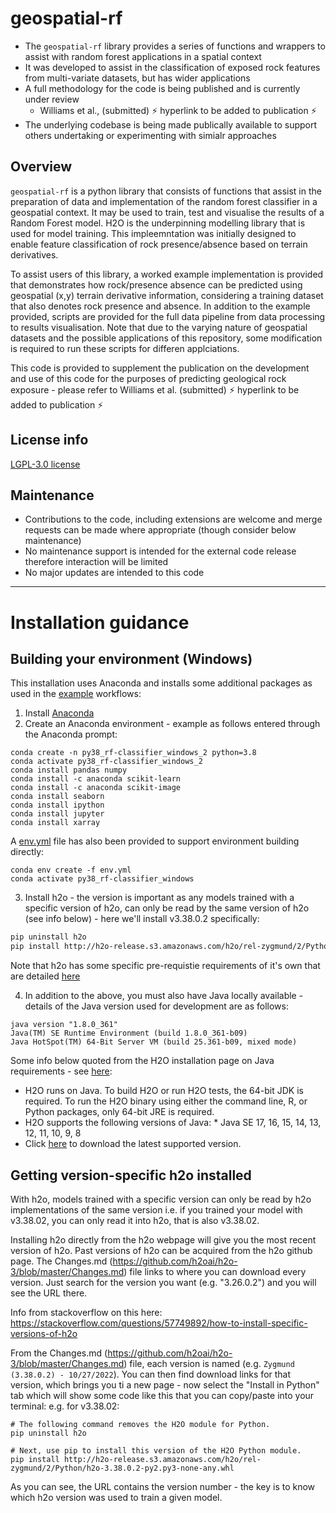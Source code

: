 # geospatial-rf

* The `geospatial-rf` library provides a series of functions and wrappers to assist with random forest applications in a spatial context
* It was developed to assist in the classification of exposed rock features from multi-variate datasets, but has wider applications
* A full methodology for the code is being published and is currently under review
    - Williams et al., (submitted) :zap: hyperlink to be added to publication :zap:
* The underlying codebase is being made publically available to support others undertaking or experimenting with simialr approaches

## Overview

`geospatial-rf` is a python library that consists of functions that assist in the preparation of data and implementation of the random forest classifier in a geospatial context. It may be used to train, test and visualise the results of a Random Forest model. H2O is the underpinning modelling library that is used for model training. This impleemntation was initially designed to enable feature classification of rock presence/absence based on terrain derivatives.

To assist users of this library, a worked example implementation is provided that demonstrates how rock/presence absence can be predicted using geospatial (x,y) terrain derivative information, considering a training dataset that also denotes rock presence and absence. In addition to the example provided, scripts are provided for the full data pipeline from data processing to results visualisation. Note that due to the varying nature of geospatial datasets and the possible applications of this repository, some modification is required to run these scripts for differen applciations.

This code is provided to supplement the publication on the development and use of this code for the purposes of predicting geological rock exposure - please refer to Williams et al. (submitted) :zap: hyperlink to be added to publication :zap:

## License info

[LGPL-3.0 license](./license.md)

## Maintenance

* Contributions to the code, including extensions are welcome and merge requests can be made where appropriate (though consider below maintenance)
* No maintenance support is intended for the external code release therefore interaction will be limited
* No major updates are intended to this code

---

# Installation guidance

## Building your environment (Windows)

This installation uses Anaconda and installs some additional packages as used in the [example](./examples) workflows:

1. Install [Anaconda ](https://www.anaconda.com/)
2. Create an Anaconda environment - example as follows entered through the Anaconda prompt:

```shell
conda create -n py38_rf-classifier_windows_2 python=3.8
conda activate py38_rf-classifier_windows_2
conda install pandas numpy
conda install -c anaconda scikit-learn
conda install -c anaconda scikit-image
conda install seaborn
conda install ipython
conda install jupyter
conda install xarray
```

A [env.yml](env.yml) file has also been provided to support environment building directly:

```
conda env create -f env.yml
conda activate py38_rf-classifier_windows
```

3. Install h2o - the version is important as any models trained with a specific version of h2o, can only be read by the same version of h2o (see info below) - here we'll install v3.38.0.2 specifically:

```bash
pip uninstall h2o
pip install http://h2o-release.s3.amazonaws.com/h2o/rel-zygmund/2/Python/h2o-3.38.0.2-py2.py3-none-any.whl 
```

Note that h2o has some specific pre-requistie requirements of it's own that are detailed [here](https://docs.h2o.ai/h2o/latest-stable/h2o-docs/welcome.html#requirements)

4. In addition to the above, you must also have Java locally available - details of the Java version used for development are as follows:

```
java version "1.8.0_361"
Java(TM) SE Runtime Environment (build 1.8.0_361-b09)
Java HotSpot(TM) 64-Bit Server VM (build 25.361-b09, mixed mode)
```

Some info below quoted from the H2O installation page on Java requirements - see [here](https://docs.h2o.ai/h2o/latest-stable/h2o-docs/welcome.html#java-requirements):

* H2O runs on Java. To build H2O or run H2O tests, the 64-bit JDK is required. To run the H2O binary using either the command line, R, or Python packages, only 64-bit JRE is required.
* H2O supports the following versions of Java:
		* Java SE 17, 16, 15, 14, 13, 12, 11, 10, 9, 8
* Click [here](https://jdk.java.net/archive/) to download the latest supported version.

## Getting version-specific h2o installed

With h2o, models trained with a specific version can only be read by h2o implementations of the same version i.e. if you trained your model with v3.38.02, you can only read it into h2o, that is also v3.38.02.

Installing h2o directly from the h2o webpage will give you the most recent version of h2o. Past versions of h2o can be acquired from the h2o github page. The Changes.md (https://github.com/h2oai/h2o-3/blob/master/Changes.md) file links to where you can download every version. Just search for the version you want (e.g. "3.26.0.2") and you will see the URL there.

Info from stackoverflow on this here: https://stackoverflow.com/questions/57749892/how-to-install-specific-versions-of-h2o

From the Changes.md (https://github.com/h2oai/h2o-3/blob/master/Changes.md) file, each version is named (e.g. `Zygmund (3.38.0.2) - 10/27/2022`). You can then find download links for that version, which brings you ti a new page - now select the "Install in Python" tab which will show some code like this that you can copy/paste into your terminal: e.g. for v3.38.02:

```shell
# The following command removes the H2O module for Python.
pip uninstall h2o

# Next, use pip to install this version of the H2O Python module.
pip install http://h2o-release.s3.amazonaws.com/h2o/rel-zygmund/2/Python/h2o-3.38.0.2-py2.py3-none-any.whl
```

As you can see, the URL contains the version number - the key is to know which h2o version was used to train a given model.
